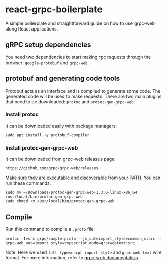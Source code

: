 # react-grpc-boilerplate
A simple boilerplate and straightforward guide on how to use grpc-web along React applications.

## gRPC setup dependencies
ِYou need two dependencies to start making rpc requests through the browser: `google-protobuf` and `grpc-web`.

## protobuf and generating code tools
Protobuf acts as an interface and is compiled to generate some code. The generated code will be used to make requests. There are two main plugins that need to be downloaded: `protoc` and `protoc-gen-grpc-web`.

### Install protoc
It can be downloaded easily with package managers:
```
sudo apt install -y protobuf-compiler
```

### Install protoc-gen-grpc-web
It can be downloaded from grpc-web releases page:
```
https://github.com/grpc/grpc-web/releases
```

Make sure they are executable and discoverable from your PATH. You can run these commands:
```
sudo mv ~/Downloads/protoc-gen-grpc-web-1.3.0-linux-x86_64 /usr/local/bin/protoc-gen-grpc-web
sudo chmod +x /usr/local/bin/protoc-gen-grpc-web
```

## Compile
Run this command to compile a `.proto` file:
```
protoc -I=src grpc/sample.proto --js_out=import_style=commonjs:src --grpc-web_out=import_style=typescript,mode=grpcwebtext:src
```
Note: Here we used `full typescript import style` and `grpc-web-text` wire format. For more information, refer to <a href='https://github.com/grpc/grpc-web'>grpc-web documentation</a>.